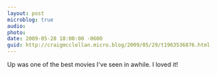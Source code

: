 ```yaml
---
layout: post
microblog: true
audio: 
photo: 
date: 2009-05-28 18:00:00 -0600
guid: http://craigmcclellan.micro.blog/2009/05/29/t1963536876.html
---
```

Up was one of the best movies I've seen in awhile. I loved it!
